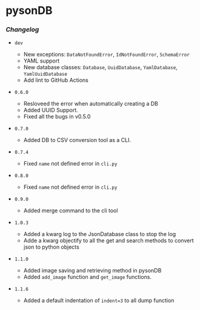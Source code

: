 # pysonDB

### _Changelog_

* `dev`
  * New exceptions: `DataNotFoundError`, `IdNotFoundError`, `SchemaError`
  * YAML support
  * New database classes: `Database`, `UuidDatabase`, `YamlDatabase`, `YamlUuidDatabase`
  * Add lint to GitHub Actions
* `0.6.0`
  * Resloveed the error when automatically creating a DB
  * Added UUID Support.
  * Fixed all the bugs in v0.5.0

* `0.7.0`
  * Added DB to CSV conversion tool as a CLI.

* `0.7.4`
  * Fixed `name` not defined error in `cli.py`

* `0.8.0`
  * Fixed `name` not defined error in `cli.py`

* `0.9.0`
  * Added merge command to the cli tool



* `1.0.3`
  * Added a kwarg log to the JsonDatabase class to stop the log
  * Adde a kwarg objectify to all the get and search methods to convert json to python objects
  
* `1.1.0`
  * Added image saving and retrieving method in pysonDB
  * Added `add_image` function and `get_image` functions.

* `1.1.6`
  * Added a default indentation of `indent=3` to all dump function
